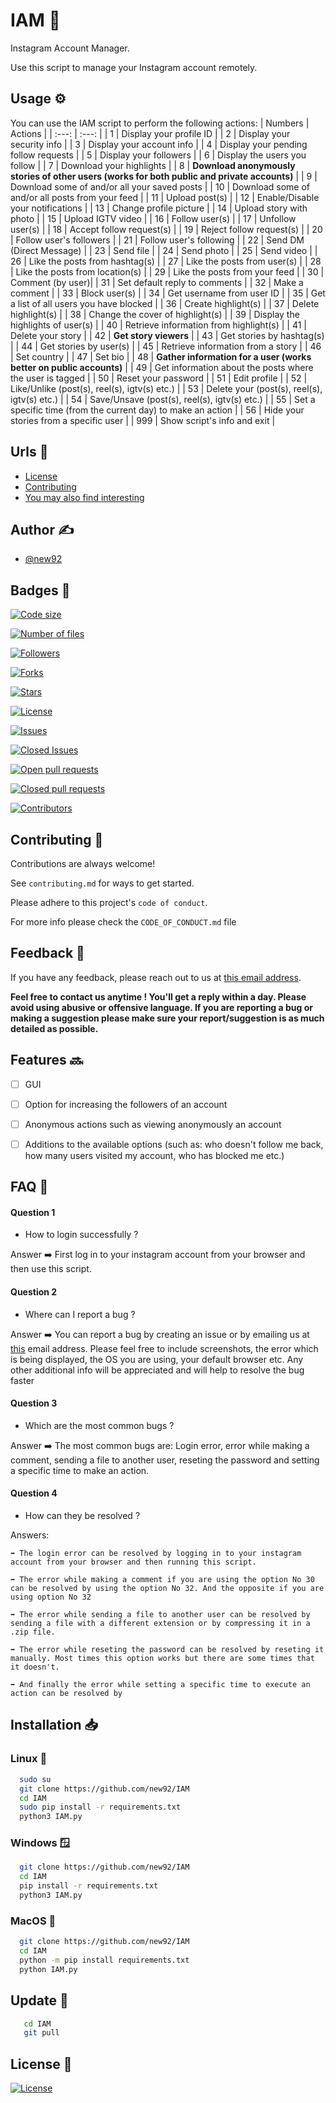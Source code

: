 # IAM 🤖

Instagram Account Manager.

Use this script to manage your Instagram account remotely.


## Usage ⚙️

You can use the IAM script to perform the following actions:
| Numbers | Actions |
| :---: | :---: |
| 1 | Display your profile ID |
| 2 | Display your security info |
| 3 | Display your account info |
| 4 | Display your pending follow requests |
| 5 | Display your followers |
| 6 | Display the users you follow |
| 7 | Download your highlights |
| 8 | **Download anonymously stories of other users (works for both public and private accounts)** |
| 9 | Download some of and/or all your saved posts |
| 10 | Download some of and/or all posts from your feed |
| 11 | Upload post(s) |
| 12 | Enable/Disable your notifications |
| 13 | Change profile picture |
| 14 | Upload story with photo |
| 15 | Upload IGTV video |
| 16 | Follow user(s) |
| 17 | Unfollow user(s) |
| 18 | Accept follow request(s) |
| 19 | Reject follow request(s) |
| 20 | Follow user's followers |
| 21 | Follow user's following |
| 22 | Send DM (Direct Message) |
| 23 | Send file |
| 24 | Send photo |
| 25 | Send video |
| 26 | Like the posts from hashtag(s) |
| 27 | Like the posts from user(s) |
| 28 | Like the posts from location(s) |
| 29 | Like the posts from your feed |
| 30 | Comment (by user)|
| 31 | Set default reply to comments |
| 32 | Make a comment |
| 33 | Block user(s) |
| 34 | Get username from user ID |
| 35 | Get a list of all users you have blocked |
| 36 | Create highlight(s) |
| 37 | Delete highlight(s) |
| 38 | Change the cover of highlight(s) |
| 39 | Display the highlights of user(s) |
| 40 | Retrieve information from highlight(s) |
| 41 | Delete your story |
| 42 | **Get story viewers** |
| 43 | Get stories by hashtag(s) |
| 44 | Get stories by user(s) |
| 45 | Retrieve information from a story |
| 46 | Set country |
| 47 | Set bio |
| 48 | **Gather information for a user (works better on public accounts)** |
| 49 | Get information about the posts where the user is tagged |
| 50 | Reset your password |
| 51 | Edit profile |
| 52 | Like/Unlike (post(s), reel(s), igtv(s) etc.) |
| 53 | Delete your (post(s), reel(s), igtv(s) etc.) |
| 54 | Save/Unsave (post(s), reel(s), igtv(s) etc.) |
| 55 | Set a specific time (from the current day) to make an action |
| 56 | Hide your stories from a specific user |
| 999 | Show script's info and exit |

## Urls 🔗

 - [License](https://github.com/new92/IAM/blob/main/LICENSE)
 - [Contributing](https://github.com/new92/IAM/blob/main/CONTRIBUTING.md)
 - [You may also find interesting](https://github.com/new92?tab=repositories)


## Author ✍️

- [@new92](https://www.github.com/new92)


## Badges 📛


[![Code size](https://img.shields.io/github/languages/code-size/new92/IAM?style=for-the-badge)](https://img.shields.io/github/languages/code-size/new92/IAM)

[![Number of files](https://img.shields.io/github/directory-file-count/new92/IAM?style=for-the-badge)](https://img.shields.io/github/directory-file-count/new92/IAM)

[![Followers](https://img.shields.io/github/followers/new92?style=for-the-badge)](https://img.shields.io/github/followers/new92?style=social)

[![Forks](https://img.shields.io/github/forks/new92/IAM?style=for-the-badge)](https://img.shields.io/github/forks/new92/IAM?style=social)

[![Stars](https://img.shields.io/github/stars/new92/IAM?style=for-the-badge)](https://img.shields.io/github/stars/new92/IAM?style=social)

[![License](https://img.shields.io/github/license/new92/IAM?style=for-the-badge)](https://img.shields.io/github/license/new92/IAM)

[![Issues](https://img.shields.io/github/issues-raw/new92/IAM?style=for-the-badge)](https://img.shields.io/github/issues-raw/new92/IAM)

[![Closed Issues](https://img.shields.io/github/issues-closed-raw/new92/IAM?style=for-the-badge)](https://img.shields.io/github/issues-closed-raw/new92/IAM)

[![Open pull requests](https://img.shields.io/github/issues-pr-raw/new92/IAM?style=for-the-badge)](https://img.shields.io/github/issues-pr-raw/new92/IAM)

[![Closed pull requests](https://img.shields.io/github/issues-pr-closed-raw/new92/IAM?style=for-the-badge)](https://img.shields.io/github/issues-pr-closed-raw/new92/IAM)

[![Contributors](https://img.shields.io/github/contributors/new92/IAM?style=for-the-badge)](https://img.shields.io/github/contributors/new92/IAM)


## Contributing 🤝

Contributions are always welcome!

See `contributing.md` for ways to get started.

Please adhere to this project's `code of conduct`.

For more info please check the `CODE_OF_CONDUCT.md` file


## Feedback 💭

If you have any feedback, please reach out to us at <a href="mailto:new92github@gmail.com">this email address</a>.

**Feel free to contact us anytime ! You'll get a reply within a day. Please avoid using abusive or offensive language.
If you are reporting a bug or making a suggestion please make sure your report/suggestion is as much detailed as possible.**


## Features 🔜

- [ ] GUI
- [ ] Option for increasing the followers of an account
- [ ] Anonymous actions such as viewing anonymously an account
- [ ] Additions to the available options (such as: who doesn't follow me back, how many users visited my account, who has blocked me etc.)


## FAQ 🤔

#### Question 1

- How to login successfully ?

Answer ➡️ First log in to your instagram account from your browser and then use this script.

#### Question 2

- Where can I report a bug ?

Answer ➡️ You can report a bug by creating an issue or by emailing us at <a href="mailto:new92github@gmail.com">this</a> email address. Please feel free to include screenshots, the error which is being displayed, the OS you are using, your default browser etc. Any other additional info will be appreciated and will help to resolve the bug faster

#### Question 3

- Which are the most common bugs ?

Answer ➡️ The most common bugs are: Login error, error while making a comment, sending a file to another user, reseting the password and setting a specific time to make an action.

#### Question 4

- How can they be resolved ?

Answers:

    ➡️ The login error can be resolved by logging in to your instagram account from your browser and then running this script.
    
    ➡️ The error while making a comment if you are using the option No 30 can be resolved by using the option No 32. And the opposite if you are using option No 32
    
    ➡️ The error while sending a file to another user can be resolved by sending a file with a different extension or by compressing it in a .zip file.
    
    ➡️ The error while reseting the password can be resolved by reseting it manually. Most times this option works but there are some times that it doesn't.
    
    ➡️ And finally the error while setting a specific time to execute an action can be resolved by 


## Installation 📥

### Linux 🐧

```bash
  sudo su
  git clone https://github.com/new92/IAM
  cd IAM
  sudo pip install -r requirements.txt
  python3 IAM.py
```

### Windows 🪟

```bash
  git clone https://github.com/new92/IAM
  cd IAM
  pip install -r requirements.txt
  python3 IAM.py
```

### MacOS 🍎

```bash
  git clone https://github.com/new92/IAM
  cd IAM
  python -m pip install requirements.txt
  python IAM.py
```

## Update 🔄️

```bash
   cd IAM
   git pull
```

    
## License 📄

[![License](https://img.shields.io/github/license/new92/IAM?style=for-the-badge)](https://img.shields.io/github/license/new92/IAM)

